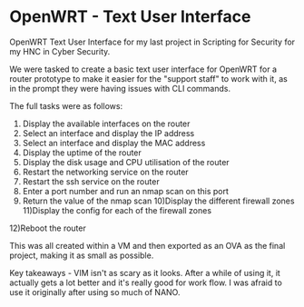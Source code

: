# OpenWRT - Text User Interface
OpenWRT Text User Interface for my last project in Scripting for Security for my HNC in Cyber Security. 

We were tasked to create a basic text user interface for OpenWRT for a router prototype to make it easier for the "support staff" to work with it, as in the prompt they were having issues with CLI commands.

The full tasks were as follows:

1) Display the available interfaces on the router
2) Select an interface and display the IP address
3) Select an interface and display the MAC address
4) Display the uptime of the router
5) Display the disk usage and CPU utilisation of the router
6) Restart the networking service on the router
7) Restart the ssh service on the router
8) Enter a port number and run an nmap scan on this port
9) Return the value of the nmap scan
10)Display the different firewall zones
11)Display the config for each of the firewall zones

12)Reboot the router

This was all created within a VM and then exported as an OVA as the final project, making it as small as possible. 

Key takeaways - VIM isn't as scary as it looks. After a while of using it, it actually gets a lot better and it's really good for work flow. I was afraid to use it originally after using so much of NANO.
